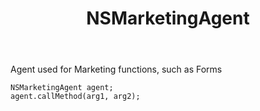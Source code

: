 ﻿---
uid: crmscript_ref_NSMarketingAgent
title: NSMarketingAgent
intellisense: Void.NSMarketingAgent
keywords: NSMarketingAgent
so.topic: reference
---

Agent used for Marketing functions, such as Forms

```crmscript
NSMarketingAgent agent;
agent.callMethod(arg1, arg2);
```
